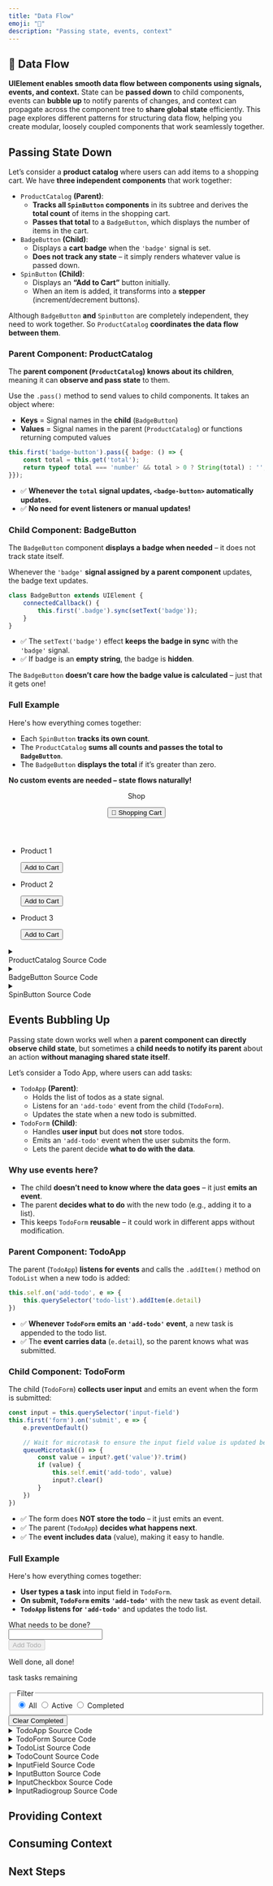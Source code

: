 ```yaml
---
title: "Data Flow"
emoji: "🔄"
description: "Passing state, events, context"
---
```


<section class="hero">

# 🔄 Data Flow

<p class="lead"><strong>UIElement enables smooth data flow between components using signals, events, and context.</strong> State can be <strong>passed down</strong> to child components, events can <strong>bubble up</strong> to notify parents of changes, and context can propagate across the component tree to <strong>share global state</strong> efficiently. This page explores different patterns for structuring data flow, helping you create modular, loosely coupled components that work seamlessly together.</p>
</section>

<section>

## Passing State Down

Let’s consider a **product catalog** where users can add items to a shopping cart. We have **three independent components** that work together:

* `ProductCatalog` **(Parent)**:
	- **Tracks all `SpinButton` components** in its subtree and derives the **total count** of items in the shopping cart.
	- **Passes that total** to a `BadgeButton`, which displays the number of items in the cart.
* `BadgeButton` **(Child)**:
	- Displays a **cart badge** when the `'badge'` signal is set.
	- **Does not track any state** – it simply renders whatever value is passed down.
* `SpinButton` **(Child)**:
	- Displays an **“Add to Cart”** button initially.
	- When an item is added, it transforms into a **stepper** (increment/decrement buttons).

Although `BadgeButton` **and** `SpinButton` are completely independent, they need to work together.
So `ProductCatalog` **coordinates the data flow between them**.

### Parent Component: ProductCatalog

The **parent component (`ProductCatalog`) knows about its children**, meaning it can **observe and pass state** to them.

Use the `.pass()` method to send values to child components. It takes an object where:

* **Keys** = Signal names in the **child** (`BadgeButton`)
* **Values** = Signal names in the parent (`ProductCatalog`) or functions returning computed values

```js
this.first('badge-button').pass({ badge: () => {
	const total = this.get('total');
	return typeof total === 'number' && total > 0 ? String(total) : '';
}});
```

* ✅ **Whenever the `total` signal updates, `<badge-button>` automatically updates.**
* ✅ **No need for event listeners or manual updates!**

### Child Component: BadgeButton

The `BadgeButton` component **displays a badge when needed** – it does not track state itself.

Whenever the `'badge'` **signal assigned by a parent component** updates, the badge text updates.

```js
class BadgeButton extends UIElement {
	connectedCallback() {
		this.first('.badge').sync(setText('badge'));
	}
}
```

* ✅ The `setText('badge')` effect **keeps the badge in sync** with the `'badge'` signal.
* ✅ If badge is an **empty string**, the badge is **hidden**.

The `BadgeButton` **doesn’t care how the badge value is calculated** – just that it gets one!

### Full Example

Here's how everything comes together:

* Each `SpinButton` **tracks its own count**.
* The `ProductCatalog` **sums all counts and passes the total to `BadgeButton`**.
* The `BadgeButton` **displays the total** if it’s greater than zero.

**No custom events are needed – state flows naturally!**

<component-demo>
<div class="preview">
<product-catalog>
<header>
<p>Shop</p>
<badge-button>
<button type="button">
<span class="label">🛒 Shopping Cart</span>
<span class="badge"></span>
</button>
</badge-button>
</header>
<ul>
<li>
<p>Product 1</p>
<spin-button count="0" zero-label="Add to Cart" increment-label="Increment">
<button type="button" class="decrement" aria-label="Decrement" hidden>−</button>
<p class="count" hidden>0</p>
<button type="button" class="increment">Add to Cart</button>
</spin-button>
</li>
<li>
<p>Product 2</p>
<spin-button count="0" zero-label="Add to Cart" increment-label="Increment">
<button type="button" class="decrement" aria-label="Decrement" hidden>−</button>
<p class="count" hidden>0</p>
<button type="button" class="increment">Add to Cart</button>
</spin-button>
</li>
<li>
<p>Product 3</p>
<spin-button count="0" zero-label="Add to Cart" increment-label="Increment">
<button type="button" class="decrement" aria-label="Decrement" hidden>−</button>
<p class="count" hidden>0</p>
<button type="button" class="increment">Add to Cart</button>
</spin-button>
</li>
</ul>
</product-catalog>
</div>
<accordion-panel collapsible>
<details>
<summary>
<div class="summary">ProductCatalog Source Code</div>
</summary>
<lazy-load src="./examples/product-catalog.html">
<p class="loading">Loading...</p>
</lazy-load>
</details>
</accordion-panel>
<accordion-panel collapsible>
<details>
<summary>
<div class="summary">BadgeButton Source Code</div>
</summary>
<lazy-load src="./examples/badge-button.html">
<p class="loading">Loading...</p>
</lazy-load>
</details>
</accordion-panel>
<accordion-panel collapsible>
<details>
<summary>
<div class="summary">SpinButton Source Code</div>
</summary>
<lazy-load src="./examples/spin-button.html">
<p class="loading">Loading...</p>
</lazy-load>
</details>
</accordion-panel>
</component-demo>

</section>

<section>

## Events Bubbling Up

Passing state down works well when a **parent component can directly observe child state**, but sometimes a **child needs to notify its parent** about an action **without managing shared state itself**.

Let’s consider a Todo App, where users can add tasks:

* `TodoApp` **(Parent)**:
	- Holds the list of todos as a state signal.
	- Listens for an `'add-todo'` event from the child (`TodoForm`).
	- Updates the state when a new todo is submitted.
* `TodoForm` **(Child)**:
	- Handles **user input** but does **not** store todos.
	- Emits an `'add-todo'` event when the user submits the form.
	- Lets the parent decide **what to do with the data**.

### Why use events here?

* The child **doesn’t need to know where the data goes** – it just **emits an event**.
* The parent **decides what to do** with the new todo (e.g., adding it to a list).
* This keeps `TodoForm` **reusable** – it could work in different apps without modification.

### Parent Component: TodoApp

The parent (`TodoApp`) **listens for events** and calls the `.addItem()` method on `TodoList` when a new todo is added:

```js
this.self.on('add-todo', e => {
	this.querySelector('todo-list').addItem(e.detail)
})
```
* ✅ **Whenever `TodoForm` emits an `'add-todo'` event**, a new task is appended to the todo list.
* ✅ The **event carries data** (`e.detail`), so the parent knows what was submitted.

### Child Component: TodoForm

The child (`TodoForm`) **collects user input** and emits an event when the form is submitted:

```js
const input = this.querySelector('input-field')
this.first('form').on('submit', e => {
	e.preventDefault()

	// Wait for microtask to ensure the input field value is updated before dispatching the event
	queueMicrotask(() => {
		const value = input?.get('value')?.trim()
		if (value) {
			this.self.emit('add-todo', value)
			input?.clear()
		}
	})
})
```

* ✅ The form does **NOT store the todo** – it just emits an event.
* ✅ The parent (`TodoApp`) **decides what happens next**.
* ✅ The **event includes data** (value), making it easy to handle.

### Full Example

Here's how everything comes together:

* **User types a task** into input field in `TodoForm`.
* **On submit, `TodoForm` emits `'add-todo'`** with the new task as event detail.
* **`TodoApp` listens for `'add-todo'`** and updates the todo list.

<component-demo>
<div class="preview">
<todo-app>
<todo-form>
<form action="#">
<input-field>
<label for="add-todo">What needs to be done?</label>
<div class="row">
<div class="group auto">
<input id="add-todo" type="text" value="" required>
</div>
</div>
</input-field>
<input-button class="submit">
<button type="submit" class="primary" disabled>Add Todo</button>
</input-button>
</form>
</todo-form>
<todo-list filter="all">
<ol></ol>
<template>
<li>
<input-checkbox class="todo">
<label>
<input type="checkbox" class="visually-hidden" />
<span></span>
</label>
</input-checkbox>
<input-button>
<button type="button">Delete</button>
</input-button>
</li>
</template>
</todo-list>
<footer>
<todo-count>
<p class="all-done">Well done, all done!</p>
<p class="remaining">
<span class="count"></span>
<span class="singular">task</span>
<span class="plural">tasks</span>
remaining
</p>
</todo-count>
<input-radiogroup value="all" class="split-button">
<fieldset>
<legend class="visually-hidden">Filter</legend>
<label class="selected">
<input type="radio" class="visually-hidden" name="filter" value="all" checked>
<span>All</span>
</label>
<label>
<input type="radio" class="visually-hidden" name="filter" value="active">
<span>Active</span>
</label>
<label>
<input type="radio" class="visually-hidden" name="filter" value="completed">
<span>Completed</span>
</label>
</fieldset>
</input-radiogroup>
<input-button class="clear-completed">
<button type="button">Clear Completed</button>
</input-button>
</footer>
</todo-app>
</div>
<accordion-panel collapsible>
<details>
<summary>TodoApp Source Code</summary>
<lazy-load src="./examples/todo-app.html">
<p class="loading">Loading...</p>
</lazy-load>
</details>
</accordion-panel>
<accordion-panel collapsible>
<details>
<summary>TodoForm Source Code</summary>
<lazy-load src="./examples/todo-form.html">
<p class="loading">Loading...</p>
</lazy-load>
</details>
</accordion-panel>
<accordion-panel collapsible>
<details>
<summary>TodoList Source Code</summary>
<lazy-load src="./examples/todo-list.html">
<p class="loading">Loading...</p>
</lazy-load>
</details>
</accordion-panel>
<accordion-panel collapsible>
<details>
<summary>TodoCount Source Code</summary>
<lazy-load src="./examples/todo-count.html">
<p class="loading">Loading...</p>
</lazy-load>
</details>
</accordion-panel>
<accordion-panel collapsible>
<details>
<summary>InputField Source Code</summary>
<lazy-load src="./examples/input-field.html">
<p class="loading">Loading...</p>
</lazy-load>
</details>
</accordion-panel>
<accordion-panel collapsible>
<details>
<summary>InputButton Source Code</summary>
<lazy-load src="./examples/input-button.html">
<p class="loading">Loading...</p>
</lazy-load>
</details>
</accordion-panel>
<accordion-panel collapsible>
<details>
<summary>InputCheckbox Source Code</summary>
<lazy-load src="./examples/input-checkbox.html">
<p class="loading">Loading...</p>
</lazy-load>
</details>
</accordion-panel>
<accordion-panel collapsible>
<details>
<summary>InputRadiogroup Source Code</summary>
<lazy-load src="./examples/input-radiogroup.html">
<p class="loading">Loading...</p>
</lazy-load>
</details>
</accordion-panel>
</component-demo>

</section>

<section>

## Providing Context



</section>

<section>

## Consuming Context



</section>

<section>

## Next Steps



</section>
